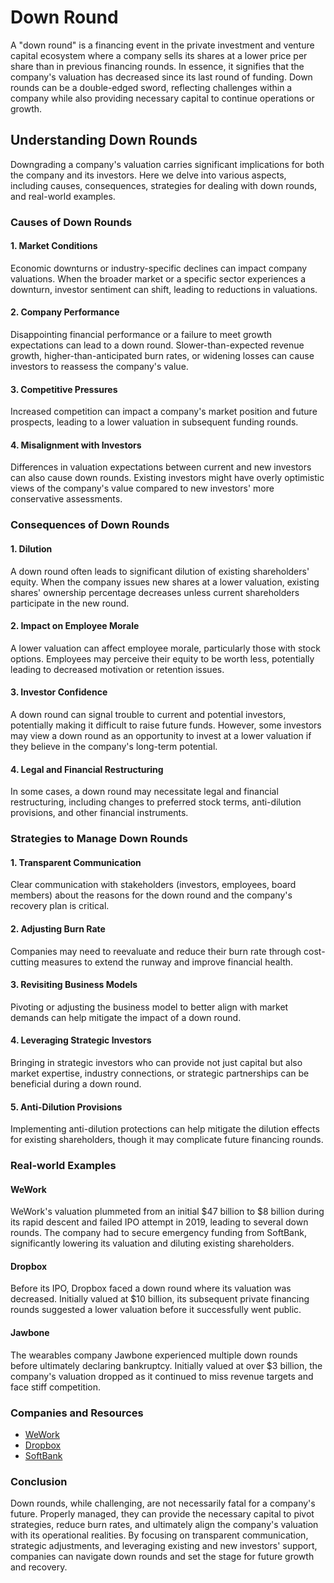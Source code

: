 # Down Round

A "down round" is a financing event in the private investment and venture capital ecosystem where a company sells its shares at a lower price per share than in previous financing rounds. In essence, it signifies that the company's valuation has decreased since its last round of funding. Down rounds can be a double-edged sword, reflecting challenges within a company while also providing necessary capital to continue operations or growth.

## Understanding Down Rounds

Downgrading a company's valuation carries significant implications for both the company and its investors. Here we delve into various aspects, including causes, consequences, strategies for dealing with down rounds, and real-world examples.

### Causes of Down Rounds

#### 1. Market Conditions
Economic downturns or industry-specific declines can impact company valuations. When the broader market or a specific sector experiences a downturn, investor sentiment can shift, leading to reductions in valuations.

#### 2. Company Performance
Disappointing financial performance or a failure to meet growth expectations can lead to a down round. Slower-than-expected revenue growth, higher-than-anticipated burn rates, or widening losses can cause investors to reassess the company's value.

#### 3. Competitive Pressures
Increased competition can impact a company's market position and future prospects, leading to a lower valuation in subsequent funding rounds.

#### 4. Misalignment with Investors
Differences in valuation expectations between current and new investors can also cause down rounds. Existing investors might have overly optimistic views of the company's value compared to new investors' more conservative assessments.

### Consequences of Down Rounds

#### 1. Dilution
A down round often leads to significant dilution of existing shareholders' equity. When the company issues new shares at a lower valuation, existing shares' ownership percentage decreases unless current shareholders participate in the new round.

#### 2. Impact on Employee Morale
A lower valuation can affect employee morale, particularly those with stock options. Employees may perceive their equity to be worth less, potentially leading to decreased motivation or retention issues.

#### 3. Investor Confidence
A down round can signal trouble to current and potential investors, potentially making it difficult to raise future funds. However, some investors may view a down round as an opportunity to invest at a lower valuation if they believe in the company's long-term potential.

#### 4. Legal and Financial Restructuring
In some cases, a down round may necessitate legal and financial restructuring, including changes to preferred stock terms, anti-dilution provisions, and other financial instruments.

### Strategies to Manage Down Rounds

#### 1. Transparent Communication
Clear communication with stakeholders (investors, employees, board members) about the reasons for the down round and the company's recovery plan is critical.

#### 2. Adjusting Burn Rate
Companies may need to reevaluate and reduce their burn rate through cost-cutting measures to extend the runway and improve financial health.

#### 3. Revisiting Business Models
Pivoting or adjusting the business model to better align with market demands can help mitigate the impact of a down round.

#### 4. Leveraging Strategic Investors
Bringing in strategic investors who can provide not just capital but also market expertise, industry connections, or strategic partnerships can be beneficial during a down round.

#### 5. Anti-Dilution Provisions
Implementing anti-dilution protections can help mitigate the dilution effects for existing shareholders, though it may complicate future financing rounds.

### Real-world Examples

#### **WeWork**
WeWork's valuation plummeted from an initial $47 billion to $8 billion during its rapid descent and failed IPO attempt in 2019, leading to several down rounds. The company had to secure emergency funding from SoftBank, significantly lowering its valuation and diluting existing shareholders.

#### **Dropbox**
Before its IPO, Dropbox faced a down round where its valuation was decreased. Initially valued at $10 billion, its subsequent private financing rounds suggested a lower valuation before it successfully went public.

#### **Jawbone**
The wearables company Jawbone experienced multiple down rounds before ultimately declaring bankruptcy. Initially valued at over $3 billion, the company's valuation dropped as it continued to miss revenue targets and face stiff competition.

### Companies and Resources

- [WeWork](https://www.wework.com/)
- [Dropbox](https://www.dropbox.com/)
- [SoftBank](https://group.softbank/en/)

### Conclusion

Down rounds, while challenging, are not necessarily fatal for a company's future. Properly managed, they can provide the necessary capital to pivot strategies, reduce burn rates, and ultimately align the company's valuation with its operational realities. By focusing on transparent communication, strategic adjustments, and leveraging existing and new investors' support, companies can navigate down rounds and set the stage for future growth and recovery.